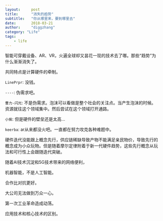 ```yaml
---
layout:     post
title:      "消失的趋势"
subtitle:   "你从哪里来，要到哪里去"
date:       2018-03-21
author:     "diggzhang"
category: "Life"
tags:
    - life
---
```


智能可穿戴设备、AR、VR，火遍全球却又昙花一现的技术去了哪。那些“趋势”为什么渐渐消失了。

共同特点是计算硬件的牵制。

`LinePrpr`: 没钱。

`----`: 伪需求吧。

`曹力-闪光`: 不是伪需求。泡沫可以看做是整个社会的关注点。当产生泡沫的时候。资源就往这个领域集中。然后尝试在这个领域打开通路。

`小紫`: 但是硬件的壁垒还是太高…

`keerba`: ar从来都没火吧。一直都在努力攻克各种难题中。

硬件迭代没能跟上概念先行，供应链稀缺导致产物不能满足亲民物价，导致先行的概念成为小众玩物。但是随着摩尔定律附着于新一代硬件趋势，这些先行概念从玩法和可行性上会跟随迭代突破。

随着AI技术沉淀和5G技术带来的网络便利，

机器智能，不是人工智能。

合作比对抗更好。

大公司无法做到万众一心。

第一次工业革命造成动荡。

应用技术和核心技术的区别。
